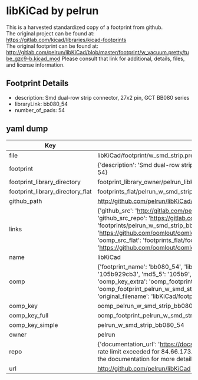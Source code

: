 # libKiCad by pelrun  
This is a harvested standardized copy of a footprint from github.  
The original project can be found at:  
https://gitlab.com/kicad/libraries/kicad-footprints  
The original footprint can be found at:
http://gitlab.com/pelrun/libKiCad/blob/master/footprint/w_vacuum.pretty/tube_gzc9-b.kicad_mod
Please consult that link for additional, details, files, and license information.  
## Footprint Details
* description: Smd dual-row strip connector, 27x2 pin, GCT BB080 series  
* libraryLink: bb080_54  
* number_of_pads: 54  
## yaml dump  
| Key | Value |  
| --- | --- |  
| file | libKiCad/footprint/w_smd_strip.pretty/bb080_54.kicad_mod |  
| footprint | {'description': 'Smd dual-row strip connector, 27x2 pin, GCT BB080 series', 'libraryLink': 'bb080_54', 'number_of_pads': 54} |  
| footprint_library_directory | footprint_library_owner/pelrun_libKiCad |  
| footprint_library_directory_flat | footprints_flat/pelrun_w_smd_strip_bb080_54/working |  
| github_path | http://github.com/pelrun/libKiCad/blob/master/footprint/w_smd_strip.pretty/bb080_54.kicad_mod |  
| links | {'github_src': 'http://gitlab.com/pelrun/libKiCad/blob/master/footprint/w_vacuum.pretty/tube_gzc9-b.kicad_mod', 'github_src_repo': 'https://gitlab.com/kicad/libraries/kicad-footprints', 'oomp_bot': 'footprints/pelrun_w_smd_strip_bb080_54/working', 'oomp_bot_github': 'https://github.com/oomlout/oomlout_oomp_footprint_bot/tree/main/footprints/pelrun_w_smd_strip_bb080_54/working', 'oomp_src_flat': 'footprints_flat/footprints_flat/pelrun_w_smd_strip_bb080_54/working', 'oomp_src_flat_github': 'https://github.com/oomlout/oomlout_oomp_footprint_src/tree/main/footprints_flat/pelrun_w_smd_strip_bb080_54/working'} |  
| name | libKiCad |  
| oomp | {'footprint_name': 'bb080_54', 'library_name': 'w_smd_strip', 'md5': '105b929cb394c11dc9d0f9a534c3da2a', 'md5_10': '105b929cb3', 'md5_5': '105b9', 'md5_6': '105b92', 'oomp_key': 'oomp_pelrun_w_smd_strip_bb080_54', 'oomp_key_extra': 'oomp_footprint_pelrun_w_smd_strip_bb080_54', 'oomp_key_full': 'oomp_footprint_pelrun_w_smd_strip_bb080_54_105b92', 'oomp_key_simple': 'pelrun_w_smd_strip_bb080_54', 'original_filename': 'libKiCad/footprint/w_smd_strip.pretty/bb080_54.kicad_mod', 'owner_name': 'pelrun'} |  
| oomp_key | oomp_pelrun_w_smd_strip_bb080_54 |  
| oomp_key_full | oomp_footprint_pelrun_w_smd_strip_bb080_54 |  
| oomp_key_simple | pelrun_w_smd_strip_bb080_54 |  
| owner | pelrun |  
| repo | {'documentation_url': 'https://docs.github.com/rest/overview/resources-in-the-rest-api#rate-limiting', 'message': "API rate limit exceeded for 84.66.173.59. (But here's the good news: Authenticated requests get a higher rate limit. Check out the documentation for more details.)"} |  
| url | http://github.com/pelrun/libKiCad |  

